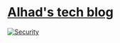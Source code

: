 # [Alhad's tech blog](http://alhad.github.io/)

[![Security](https://hakiri.io/github/alhad/alhad.github.io/master.svg)](https://hakiri.io/github/alhad.github.io/master)
